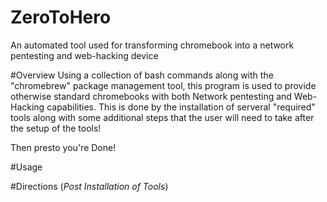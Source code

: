 # ZeroToHero
An automated tool used for transforming chromebook into a network pentesting and web-hacking device

#Overview 
Using a collection of bash commands along with the "chromebrew" package management tool, this program is used to provide otherwise standard chromebooks with both Network pentesting and Web-Hacking capabilities. This is done by the installation of serveral "required" tools along with some additional steps that the user will need to take after the setup of the tools!

Then presto you're Done! 

#Usage 

#Directions (*Post Installation of Tools*)
